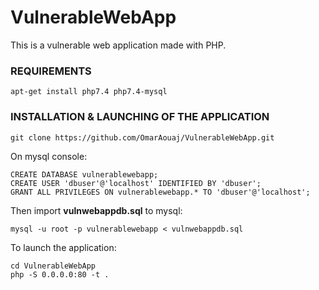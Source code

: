 # VulnerableWebApp

This is a vulnerable web application made with PHP.


### REQUIREMENTS
```
apt-get install php7.4 php7.4-mysql
```

### INSTALLATION & LAUNCHING OF THE APPLICATION

```
git clone https://github.com/OmarAouaj/VulnerableWebApp.git
```

On mysql console:
```
CREATE DATABASE vulnerablewebapp;
CREATE USER 'dbuser'@'localhost' IDENTIFIED BY 'dbuser';
GRANT ALL PRIVILEGES ON vulnerablewebapp.* TO 'dbuser'@'localhost';
```

Then import **vulnwebappdb.sql** to mysql:
```
mysql -u root -p vulnerablewebapp < vulnwebappdb.sql
```

To launch the application:
```
cd VulnerableWebApp
php -S 0.0.0.0:80 -t .
```

